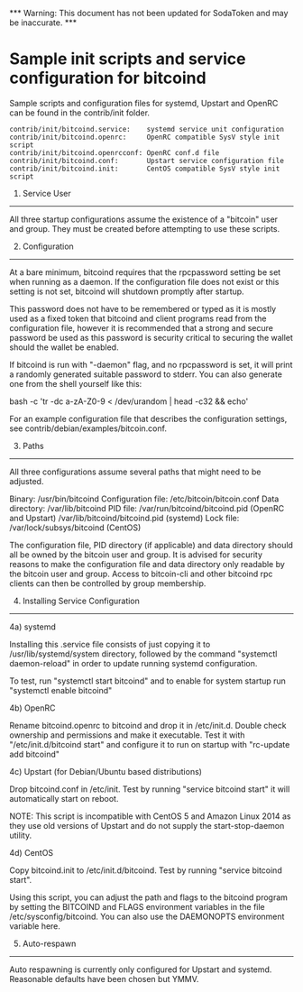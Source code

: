 *** Warning: This document has not been updated for SodaToken and may be inaccurate. ***

Sample init scripts and service configuration for bitcoind
==========================================================

Sample scripts and configuration files for systemd, Upstart and OpenRC
can be found in the contrib/init folder.

    contrib/init/bitcoind.service:    systemd service unit configuration
    contrib/init/bitcoind.openrc:     OpenRC compatible SysV style init script
    contrib/init/bitcoind.openrcconf: OpenRC conf.d file
    contrib/init/bitcoind.conf:       Upstart service configuration file
    contrib/init/bitcoind.init:       CentOS compatible SysV style init script

1. Service User
---------------------------------

All three startup configurations assume the existence of a "bitcoin" user
and group.  They must be created before attempting to use these scripts.

2. Configuration
---------------------------------

At a bare minimum, bitcoind requires that the rpcpassword setting be set
when running as a daemon.  If the configuration file does not exist or this
setting is not set, bitcoind will shutdown promptly after startup.

This password does not have to be remembered or typed as it is mostly used
as a fixed token that bitcoind and client programs read from the configuration
file, however it is recommended that a strong and secure password be used
as this password is security critical to securing the wallet should the
wallet be enabled.

If bitcoind is run with "-daemon" flag, and no rpcpassword is set, it will
print a randomly generated suitable password to stderr.  You can also
generate one from the shell yourself like this:

bash -c 'tr -dc a-zA-Z0-9 < /dev/urandom | head -c32 && echo'


For an example configuration file that describes the configuration settings,
see contrib/debian/examples/bitcoin.conf.

3. Paths
---------------------------------

All three configurations assume several paths that might need to be adjusted.

Binary:              /usr/bin/bitcoind
Configuration file:  /etc/bitcoin/bitcoin.conf
Data directory:      /var/lib/bitcoind
PID file:            /var/run/bitcoind/bitcoind.pid (OpenRC and Upstart)
                     /var/lib/bitcoind/bitcoind.pid (systemd)
Lock file:           /var/lock/subsys/bitcoind (CentOS)

The configuration file, PID directory (if applicable) and data directory
should all be owned by the bitcoin user and group.  It is advised for security
reasons to make the configuration file and data directory only readable by the
bitcoin user and group.  Access to bitcoin-cli and other bitcoind rpc clients
can then be controlled by group membership.

4. Installing Service Configuration
-----------------------------------

4a) systemd

Installing this .service file consists of just copying it to
/usr/lib/systemd/system directory, followed by the command
"systemctl daemon-reload" in order to update running systemd configuration.

To test, run "systemctl start bitcoind" and to enable for system startup run
"systemctl enable bitcoind"

4b) OpenRC

Rename bitcoind.openrc to bitcoind and drop it in /etc/init.d.  Double
check ownership and permissions and make it executable.  Test it with
"/etc/init.d/bitcoind start" and configure it to run on startup with
"rc-update add bitcoind"

4c) Upstart (for Debian/Ubuntu based distributions)

Drop bitcoind.conf in /etc/init.  Test by running "service bitcoind start"
it will automatically start on reboot.

NOTE: This script is incompatible with CentOS 5 and Amazon Linux 2014 as they
use old versions of Upstart and do not supply the start-stop-daemon utility.

4d) CentOS

Copy bitcoind.init to /etc/init.d/bitcoind. Test by running "service bitcoind start".

Using this script, you can adjust the path and flags to the bitcoind program by
setting the BITCOIND and FLAGS environment variables in the file
/etc/sysconfig/bitcoind. You can also use the DAEMONOPTS environment variable here.

5. Auto-respawn
-----------------------------------

Auto respawning is currently only configured for Upstart and systemd.
Reasonable defaults have been chosen but YMMV.

